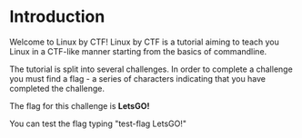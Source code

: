 # Introduction

Welcome to Linux by CTF!
Linux by CTF is a tutorial aiming to teach you Linux in a CTF-like manner starting from the
basics of commandline.

The tutorial is split into several challenges. In order to complete a challenge you must find 
a flag - a series of characters indicating that you have completed the challenge.

The flag for this challenge is **LetsGO!**

You can test the flag typing "test-flag LetsGO!"
